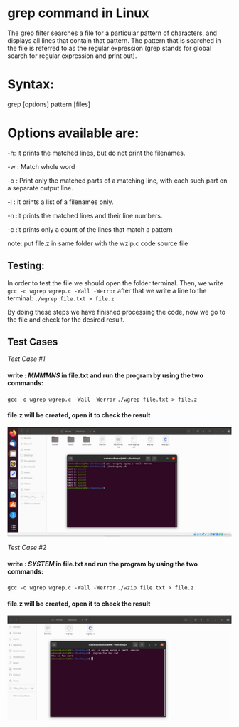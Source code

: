 

# grep command in Linux

The grep filter searches a file for a particular pattern of characters, and displays all lines that contain that pattern. The pattern that is searched in the file is referred to as the regular expression (grep stands for global search for regular expression and print out). 

# Syntax:

grep [options] pattern [files]

# Options available are:

-h: it prints the matched lines, but do not print the filenames.

-w : Match whole word

-o : Print only the matched parts of a matching line,
 with each such part on a separate output line.
 
-l : it prints a list of a filenames only.

-n :it prints the matched lines and their line numbers.

-c :it prints only a count of the lines that match a pattern

note: put file.z in same folder with the wzip.c code source file
## Testing:
In order to test the file we should open the folder terminal. Then, we write 
`gcc -o wgrep wgrep.c -Wall -Werror`
after that we write a line to the terminal:
`./wgrep file.txt > file.z`

By doing these steps we have finished processing the code, now we go to the file and check for the desired result.

## Test Cases

*Test Case #1*
#### write : *MMMMNS* in file.txt and run the program by using the two commands:
`gcc -o wgrep wgrep.c -Wall -Werror`
`./wgrep file.txt > file.z`
#### file.z will be created, open it to check the result
![](https://github.com/MahmoudKamal01/OS-project-1/blob/main/WGREP/WhatsApp%20Image%202022-01-05%20at%2011.30.00%20PM.jpeg)

*Test Case #2*
#### write : *SYSTEM* in file.txt and run the program by using the two commands:
`gcc -o wgrep wgrep.c -Wall -Werror`
`./wzip file.txt > file.z`
#### file.z will be created, open it to check the result
![](https://github.com/MahmoudKamal01/OS-project-1/blob/main/WGREP/WhatsApp%20Image%202022-01-05%20at%2011.29.59%20PM.jpeg)



